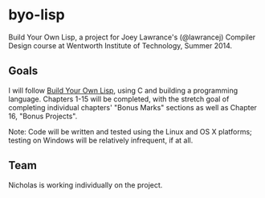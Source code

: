 # byo-lisp

Build Your Own Lisp, a project for Joey Lawrance's (@lawrancej) Compiler Design
course at Wentworth Institute of Technology, Summer 2014.

## Goals

I will follow [Build Your Own Lisp](http://www.buildyourownlisp.com/), using C
and building a programming language. Chapters 1-15 will be completed, with the
stretch goal of completing individual chapters' "Bonus Marks" sections as well
as Chapter 16, "Bonus Projects".

Note: Code will be written and tested using the Linux and OS X platforms;
testing on Windows will be relatively infrequent, if at all.

## Team

Nicholas is working individually on the project.
